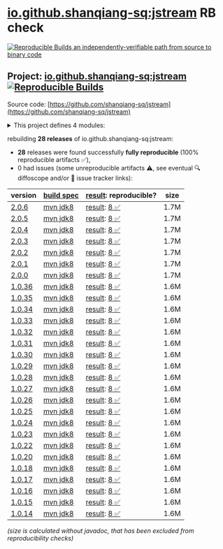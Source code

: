 [io.github.shanqiang-sq:jstream](https://central.sonatype.com/artifact/io.github.shanqiang-sq/jstream/versions) RB check
=======

[![Reproducible Builds](https://reproducible-builds.org/images/logos/rb.svg) an independently-verifiable path from source to binary code](https://reproducible-builds.org/)

## Project: [io.github.shanqiang-sq:jstream](https://central.sonatype.com/artifact/io.github.shanqiang-sq/jstream/versions) [![Reproducible Builds](https://img.shields.io/endpoint?url=https://raw.githubusercontent.com/jvm-repo-rebuild/reproducible-central/master/content/io/github/shanqiang-sq/jstream/badge.json)](https://github.com/jvm-repo-rebuild/reproducible-central/blob/master/content/io/github/shanqiang-sq/jstream/README.md)

Source code: [https://github.com/shanqiang-sq/jstream](https://github.com/shanqiang-sq/jstream)

<details><summary>This project defines 4 modules:</summary>

* [io.github.shanqiang-sq:jstream](https://central.sonatype.com/artifact/io.github.shanqiang-sq/jstream/2.0.6)
* [io.github.shanqiang-sq:jstream-core](https://central.sonatype.com/artifact/io.github.shanqiang-sq/jstream-core/2.0.6)
* [io.github.shanqiang-sq:jstream-root](https://central.sonatype.com/artifact/io.github.shanqiang-sq/jstream-root/2.0.6)
* [io.github.shanqiang-sq:jstream-shaded-jar](https://central.sonatype.com/artifact/io.github.shanqiang-sq/jstream-shaded-jar/2.0.6)
</details>

rebuilding **28 releases** of io.github.shanqiang-sq:jstream:
- **28** releases were found successfully **fully reproducible** (100% reproducible artifacts :white_check_mark:),
- 0 had issues (some unreproducible artifacts :warning:, see eventual :mag: diffoscope and/or :memo: issue tracker links):

| version | [build spec](/BUILDSPEC.md) | [result](https://reproducible-builds.org/docs/jvm/): reproducible? | size |
| -- | --------- | ------ | -- |
| [2.0.6](https://central.sonatype.com/artifact/io.github.shanqiang-sq/jstream/2.0.6/pom) | [mvn jdk8](jstream-2.0.6.buildspec) | [result](jstream-root-2.0.6.buildinfo): [8 :white_check_mark: ](jstream-root-2.0.6.buildcompare) | 1.7M |
| [2.0.5](https://central.sonatype.com/artifact/io.github.shanqiang-sq/jstream/2.0.5/pom) | [mvn jdk8](jstream-2.0.5.buildspec) | [result](jstream-root-2.0.5.buildinfo): [8 :white_check_mark: ](jstream-root-2.0.5.buildcompare) | 1.7M |
| [2.0.4](https://central.sonatype.com/artifact/io.github.shanqiang-sq/jstream/2.0.4/pom) | [mvn jdk8](jstream-2.0.4.buildspec) | [result](jstream-root-2.0.4.buildinfo): [8 :white_check_mark: ](jstream-root-2.0.4.buildcompare) | 1.7M |
| [2.0.3](https://central.sonatype.com/artifact/io.github.shanqiang-sq/jstream/2.0.3/pom) | [mvn jdk8](jstream-2.0.3.buildspec) | [result](jstream-root-2.0.3.buildinfo): [8 :white_check_mark: ](jstream-root-2.0.3.buildcompare) | 1.7M |
| [2.0.2](https://central.sonatype.com/artifact/io.github.shanqiang-sq/jstream/2.0.2/pom) | [mvn jdk8](jstream-2.0.2.buildspec) | [result](jstream-root-2.0.2.buildinfo): [8 :white_check_mark: ](jstream-root-2.0.2.buildcompare) | 1.7M |
| [2.0.1](https://central.sonatype.com/artifact/io.github.shanqiang-sq/jstream/2.0.1/pom) | [mvn jdk8](jstream-2.0.1.buildspec) | [result](jstream-root-2.0.1.buildinfo): [8 :white_check_mark: ](jstream-root-2.0.1.buildcompare) | 1.7M |
| [2.0.0](https://central.sonatype.com/artifact/io.github.shanqiang-sq/jstream/2.0.0/pom) | [mvn jdk8](jstream-2.0.0.buildspec) | [result](jstream-root-2.0.0.buildinfo): [8 :white_check_mark: ](jstream-root-2.0.0.buildcompare) | 1.7M |
| [1.0.36](https://central.sonatype.com/artifact/io.github.shanqiang-sq/jstream/1.0.36/pom) | [mvn jdk8](jstream-1.0.36.buildspec) | [result](jstream-root-1.0.36.buildinfo): [8 :white_check_mark: ](jstream-root-1.0.36.buildcompare) | 1.6M |
| [1.0.35](https://central.sonatype.com/artifact/io.github.shanqiang-sq/jstream/1.0.35/pom) | [mvn jdk8](jstream-1.0.35.buildspec) | [result](jstream-root-1.0.35.buildinfo): [8 :white_check_mark: ](jstream-root-1.0.35.buildcompare) | 1.6M |
| [1.0.34](https://central.sonatype.com/artifact/io.github.shanqiang-sq/jstream/1.0.34/pom) | [mvn jdk8](jstream-1.0.34.buildspec) | [result](jstream-root-1.0.34.buildinfo): [8 :white_check_mark: ](jstream-root-1.0.34.buildcompare) | 1.6M |
| [1.0.33](https://central.sonatype.com/artifact/io.github.shanqiang-sq/jstream/1.0.33/pom) | [mvn jdk8](jstream-1.0.33.buildspec) | [result](jstream-root-1.0.33.buildinfo): [8 :white_check_mark: ](jstream-root-1.0.33.buildcompare) | 1.6M |
| [1.0.32](https://central.sonatype.com/artifact/io.github.shanqiang-sq/jstream/1.0.32/pom) | [mvn jdk8](jstream-1.0.32.buildspec) | [result](jstream-root-1.0.32.buildinfo): [8 :white_check_mark: ](jstream-root-1.0.32.buildcompare) | 1.6M |
| [1.0.31](https://central.sonatype.com/artifact/io.github.shanqiang-sq/jstream/1.0.31/pom) | [mvn jdk8](jstream-1.0.31.buildspec) | [result](jstream-root-1.0.31.buildinfo): [8 :white_check_mark: ](jstream-root-1.0.31.buildcompare) | 1.6M |
| [1.0.30](https://central.sonatype.com/artifact/io.github.shanqiang-sq/jstream/1.0.30/pom) | [mvn jdk8](jstream-1.0.30.buildspec) | [result](jstream-root-1.0.30.buildinfo): [8 :white_check_mark: ](jstream-root-1.0.30.buildcompare) | 1.6M |
| [1.0.29](https://central.sonatype.com/artifact/io.github.shanqiang-sq/jstream/1.0.29/pom) | [mvn jdk8](jstream-1.0.29.buildspec) | [result](jstream-root-1.0.29.buildinfo): [8 :white_check_mark: ](jstream-root-1.0.29.buildcompare) | 1.6M |
| [1.0.28](https://central.sonatype.com/artifact/io.github.shanqiang-sq/jstream/1.0.28/pom) | [mvn jdk8](jstream-1.0.28.buildspec) | [result](jstream-root-1.0.28.buildinfo): [8 :white_check_mark: ](jstream-root-1.0.28.buildcompare) | 1.6M |
| [1.0.27](https://central.sonatype.com/artifact/io.github.shanqiang-sq/jstream/1.0.27/pom) | [mvn jdk8](jstream-1.0.27.buildspec) | [result](jstream-root-1.0.27.buildinfo): [8 :white_check_mark: ](jstream-root-1.0.27.buildcompare) | 1.6M |
| [1.0.26](https://central.sonatype.com/artifact/io.github.shanqiang-sq/jstream/1.0.26/pom) | [mvn jdk8](jstream-1.0.26.buildspec) | [result](jstream-root-1.0.26.buildinfo): [8 :white_check_mark: ](jstream-root-1.0.26.buildcompare) | 1.6M |
| [1.0.25](https://central.sonatype.com/artifact/io.github.shanqiang-sq/jstream/1.0.25/pom) | [mvn jdk8](jstream-1.0.25.buildspec) | [result](jstream-root-1.0.25.buildinfo): [8 :white_check_mark: ](jstream-root-1.0.25.buildcompare) | 1.6M |
| [1.0.24](https://central.sonatype.com/artifact/io.github.shanqiang-sq/jstream/1.0.24/pom) | [mvn jdk8](jstream-1.0.24.buildspec) | [result](jstream-root-1.0.24.buildinfo): [8 :white_check_mark: ](jstream-root-1.0.24.buildcompare) | 1.6M |
| [1.0.23](https://central.sonatype.com/artifact/io.github.shanqiang-sq/jstream/1.0.23/pom) | [mvn jdk8](jstream-1.0.23.buildspec) | [result](jstream-root-1.0.23.buildinfo): [8 :white_check_mark: ](jstream-root-1.0.23.buildcompare) | 1.6M |
| [1.0.22](https://central.sonatype.com/artifact/io.github.shanqiang-sq/jstream/1.0.22/pom) | [mvn jdk8](jstream-1.0.22.buildspec) | [result](jstream-root-1.0.22.buildinfo): [8 :white_check_mark: ](jstream-root-1.0.22.buildcompare) | 1.6M |
| [1.0.20](https://central.sonatype.com/artifact/io.github.shanqiang-sq/jstream/1.0.20/pom) | [mvn jdk8](jstream-1.0.20.buildspec) | [result](jstream-root-1.0.20.buildinfo): [8 :white_check_mark: ](jstream-root-1.0.20.buildcompare) | 1.6M |
| [1.0.18](https://central.sonatype.com/artifact/io.github.shanqiang-sq/jstream/1.0.18/pom) | [mvn jdk8](jstream-1.0.18.buildspec) | [result](jstream-root-1.0.18.buildinfo): [8 :white_check_mark: ](jstream-root-1.0.18.buildcompare) | 1.6M |
| [1.0.17](https://central.sonatype.com/artifact/io.github.shanqiang-sq/jstream/1.0.17/pom) | [mvn jdk8](jstream-1.0.17.buildspec) | [result](jstream-root-1.0.17.buildinfo): [8 :white_check_mark: ](jstream-root-1.0.17.buildcompare) | 1.6M |
| [1.0.16](https://central.sonatype.com/artifact/io.github.shanqiang-sq/jstream/1.0.16/pom) | [mvn jdk8](jstream-1.0.16.buildspec) | [result](jstream-root-1.0.16.buildinfo): [8 :white_check_mark: ](jstream-root-1.0.16.buildcompare) | 1.6M |
| [1.0.15](https://central.sonatype.com/artifact/io.github.shanqiang-sq/jstream/1.0.15/pom) | [mvn jdk8](jstream-1.0.15.buildspec) | [result](jstream-root-1.0.15.buildinfo): [8 :white_check_mark: ](jstream-root-1.0.15.buildcompare) | 1.6M |
| [1.0.14](https://central.sonatype.com/artifact/io.github.shanqiang-sq/jstream/1.0.14/pom) | [mvn jdk8](jstream-1.0.14.buildspec) | [result](jstream-root-1.0.14.buildinfo): [8 :white_check_mark: ](jstream-root-1.0.14.buildcompare) | 1.6M |

<i>(size is calculated without javadoc, that has been excluded from reproducibility checks)</i>
